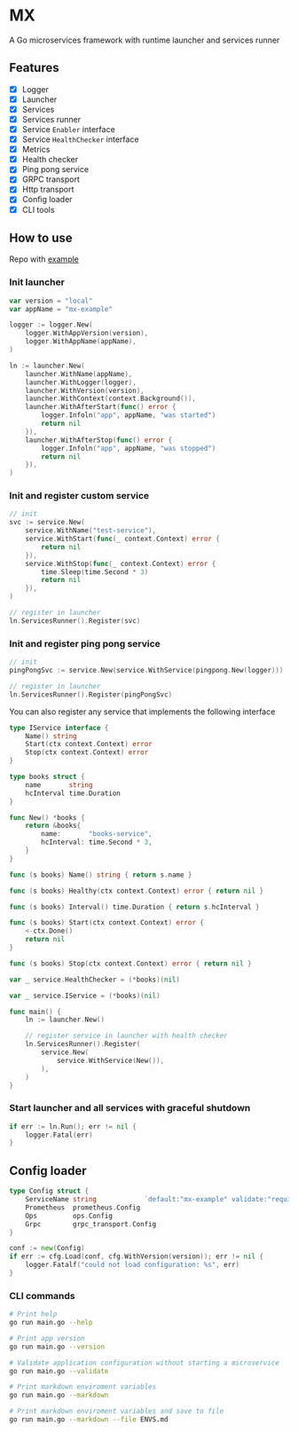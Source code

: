 # MX

A Go microservices framework with runtime launcher and services runner

## Features

- [x] Logger
- [x] Launcher
- [x] Services
- [x] Services runner
- [x] Service `Enabler` interface
- [x] Service `HealthChecker` interface
- [x] Metrics
- [x] Health checker
- [x] Ping pong service
- [x] GRPC transport
- [x] Http transport
- [x] Config loader
- [x] CLI tools

## How to use

Repo with [example](https://github.com/tkcrm/mx-example)

### Init launcher

```go
var version = "local"
var appName = "mx-example"

logger := logger.New(
    logger.WithAppVersion(version),
    logger.WithAppName(appName),
)

ln := launcher.New(
    launcher.WithName(appName),
    launcher.WithLogger(logger),
    launcher.WithVersion(version),
    launcher.WithContext(context.Background()),
    launcher.WithAfterStart(func() error {
        logger.Infoln("app", appName, "was started")
        return nil
    }),
    launcher.WithAfterStop(func() error {
        logger.Infoln("app", appName, "was stopped")
        return nil
    }),
)
```

### Init and register custom service

```go
// init
svc := service.New(
    service.WithName("test-service"),
    service.WithStart(func(_ context.Context) error {
        return nil
    }),
    service.WithStop(func(_ context.Context) error {
        time.Sleep(time.Second * 3)
        return nil
    }),
)

// register in launcher
ln.ServicesRunner().Register(svc)
```

### Init and register ping pong service

```go
// init
pingPongSvc := service.New(service.WithService(pingpong.New(logger)))

// register in launcher
ln.ServicesRunner().Register(pingPongSvc)
```

You can also register any service that implements the following interface

```go
type IService interface {
    Name() string
    Start(ctx context.Context) error
    Stop(ctx context.Context) error
}

type books struct {
    name       string
    hcInterval time.Duration
}

func New() *books {
    return &books{
        name:       "books-service",
        hcInterval: time.Second * 3,
    }
}

func (s books) Name() string { return s.name }

func (s books) Healthy(ctx context.Context) error { return nil }

func (s books) Interval() time.Duration { return s.hcInterval }

func (s books) Start(ctx context.Context) error {
    <-ctx.Done()
    return nil
}

func (s books) Stop(ctx context.Context) error { return nil }

var _ service.HealthChecker = (*books)(nil)

var _ service.IService = (*books)(nil)

func main() {
    ln := launcher.New()

    // register service in launcher with health checker
    ln.ServicesRunner().Register(
        service.New(
            service.WithService(New()),
        ),
    )
}
```

### Start launcher and all services with graceful shutdown

```go
if err := ln.Run(); err != nil {
    logger.Fatal(err)
}
```

## Config loader

```go
type Config struct {
    ServiceName string            `default:"mx-example" validate:"required"`
    Prometheus  prometheus.Config
    Ops         ops.Config
    Grpc        grpc_transport.Config
}

conf := new(Config)
if err := cfg.Load(conf, cfg.WithVersion(version)); err != nil {
    logger.Fatalf("could not load configuration: %s", err)
}
```

### CLI commands

```bash
# Print help
go run main.go --help

# Print app version
go run main.go --version

# Validate application configuration without starting a microservice
go run main.go --validate

# Print markdown enviroment variables
go run main.go --markdown

# Print markdown enviroment variables and save to file
go run main.go --markdown --file ENVS.md
```
